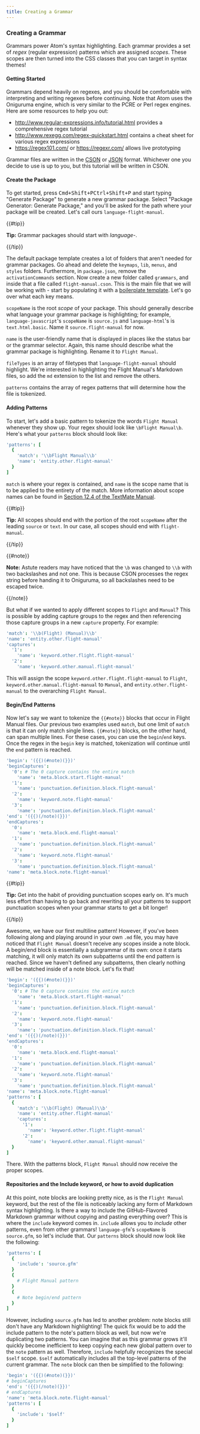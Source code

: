 ```yaml
---
title: Creating a Grammar
---
```

### Creating a Grammar

Grammars power Atom's syntax highlighting. Each grammar provides a set of _regex_ (regular expression) patterns which are assigned _scopes_. These scopes are then turned into the CSS classes that you can target in syntax themes!

#### Getting Started

Grammars depend heavily on regexes, and you should be comfortable with interpreting and writing regexes before continuing. Note that Atom uses the Oniguruma engine, which is very similar to the PCRE or Perl regex engines. Here are some resources to help you out:

* http://www.regular-expressions.info/tutorial.html provides a comprehensive regex tutorial
* http://www.rexegg.com/regex-quickstart.html contains a cheat sheet for various regex expressions
* https://regex101.com/ or https://regexr.com/ allows live prototyping

Grammar files are written in the [CSON](https://github.com/bevry/cson#what-is-cson) or [JSON](http://www.json.org/) format. Whichever one you decide to use is up to you, but this tutorial will be written in CSON.

#### Create the Package

<!-- TODO: This functionality doesn't exist yet... -->
To get started, press <kbd class="platform-mac">Cmd+Shift+P</kbd><kbd class="platform-windows platform-linux">Ctrl+Shift+P</kbd> and start typing "Generate Package" to generate a new grammar package. Select "Package Generator: Generate Package," and you'll be asked for the path where your package will be created. Let's call ours `language-flight-manual`.

{{#tip}}

**Tip:** Grammar packages should start with _language-_.

{{/tip}}

The default package template creates a lot of folders that aren't needed for grammar packages. Go ahead and delete the `keymaps`, `lib`, `menus`, and `styles` folders. Furthermore, in `package.json`, remove the `activationCommands` section. Now create a new folder called `grammars`, and inside that a file called `flight-manual.cson`. This is the main file that we will be working with - start by populating it with a [boilerplate template](https://gist.github.com/DamnedScholar/622926bcd222eb1ddc483d12103fd315). Let's go over what each key means.

`scopeName` is the root _scope_ of your package. This should generally describe what language your grammar package is highlighting; for example, `language-javascript`'s `scopeName` is `source.js` and `language-html`'s is `text.html.basic`. Name it `source.flight-manual` for now.

`name` is the user-friendly name that is displayed in places like the status bar or the grammar selector. Again, this name should describe what the grammar package is highlighting. Rename it to `Flight Manual`.

`fileTypes` is an array of filetypes that `language-flight-manual` should highlight. We're interested in highlighting the Flight Manual's Markdown files, so add the `md` extension to the list and remove the others.

`patterns` contains the array of regex patterns that will determine how the file is tokenized.

#### Adding Patterns

To start, let's add a basic pattern to tokenize the words `Flight Manual` whenever they show up. Your regex should look like `\bFlight Manual\b`. Here's what your `patterns` block should look like:
```cson
'patterns': [
  {
    'match': '\\bFlight Manual\\b'
    'name': 'entity.other.flight-manual'
  }
]
```

`match` is where your regex is contained, and `name` is the scope name that is to be applied to the entirety of the match. More information about scope names can be found in [Section 12.4 of the TextMate Manual](http://manual.macromates.com/en/language_grammars).

{{#tip}}

**Tip:** All scopes should end with the portion of the root `scopeName` after the leading `source` or `text`. In our case, all scopes should end with `flight-manual`.

{{/tip}}

{{#note}}

**Note:** Astute readers may have noticed that the `\b` was changed to `\\b` with two backslashes and not one. This is because CSON processes the regex string before handing it to Oniguruma, so all backslashes need to be escaped twice.

{{/note}}

But what if we wanted to apply different scopes to `Flight` and `Manual`? This is possible by adding capture groups to the regex and then referencing those capture groups in a new `capture` property. For example:
```cson
'match': '\\b(Flight) (Manual)\\b'
'name': 'entity.other.flight-manual'
'captures':
  '1':
    'name': 'keyword.other.flight.flight-manual'
  '2':
    'name': 'keyword.other.manual.flight-manual'
```

This will assign the scope `keyword.other.flight.flight-manual` to `Flight`, `keyword.other.manual.flight-manual` to `Manual`, and `entity.other.flight-manual` to the overarching `Flight Manual`.

#### Begin/End Patterns

Now let's say we want to tokenize the `{{#note}}` blocks that occur in Flight Manual files. Our previous two examples used `match`, but one limit of `match` is that it can only match single lines. `{{#note}}` blocks, on the other hand, can span multiple lines. For these cases, you can use the `begin`/`end` keys. Once the regex in the `begin` key is matched, tokenization will continue until the `end` pattern is reached.
```cson
'begin': '({{)(#note)(}})'
'beginCaptures':
  '0': # The 0 capture contains the entire match
    'name': 'meta.block.start.flight-manual'
  '1':
    'name': 'punctuation.definition.block.flight-manual'
  '2':
    'name': 'keyword.note.flight-manual'
  '3':
    'name': 'punctuation.definition.block.flight-manual'
'end': '({{)(/note)(}})'
'endCaptures':
  '0':
    'name': 'meta.block.end.flight-manual'
  '1':
    'name': 'punctuation.definition.block.flight-manual'
  '2':
    'name': 'keyword.note.flight-manual'
  '3':
    'name': 'punctuation.definition.block.flight-manual'
'name': 'meta.block.note.flight-manual'
```

{{#tip}}

**Tip:** Get into the habit of providing punctuation scopes early on. It's much less effort than having to go back and rewriting all your patterns to support punctuation scopes when your grammar starts to get a bit longer!

{{/tip}}

Awesome, we have our first multiline pattern! However, if you've been following along and playing around in your own `.md` file, you may have noticed that `Flight Manual` doesn't receive any scopes inside a note block. A begin/end block is essentially a subgrammar of its own: once it starts matching, it will only match its own subpatterns until the end pattern is reached. Since we haven't defined any subpatterns, then clearly nothing will be matched inside of a note block. Let's fix that!
```cson
'begin': '({{)(#note)(}})'
'beginCaptures':
  '0': # The 0 capture contains the entire match
    'name': 'meta.block.start.flight-manual'
  '1':
    'name': 'punctuation.definition.block.flight-manual'
  '2':
    'name': 'keyword.note.flight-manual'
  '3':
    'name': 'punctuation.definition.block.flight-manual'
'end': '({{)(/note)(}})'
'endCaptures':
  '0':
    'name': 'meta.block.end.flight-manual'
  '1':
    'name': 'punctuation.definition.block.flight-manual'
  '2':
    'name': 'keyword.note.flight-manual'
  '3':
    'name': 'punctuation.definition.block.flight-manual'
'name': 'meta.block.note.flight-manual'
'patterns': [
  {
    'match': '\\b(Flight) (Manual)\\b'
    'name': 'entity.other.flight-manual'
    'captures':
      '1':
        'name': 'keyword.other.flight.flight-manual'
      '2':
        'name': 'keyword.other.manual.flight-manual'
  }
]
```

There. With the patterns block, `Flight Manual` should now receive the proper scopes.

#### Repositories and the Include keyword, or how to avoid duplication

At this point, note blocks are looking pretty nice, as is the `Flight Manual` keyword, but the rest of the file is noticeably lacking any form of Markdown syntax highlighting. Is there a way to include the GitHub-Flavored Markdown grammar without copying and pasting everything over? This is where the `include` keyword comes in. `include` allows you to _include_ other patterns, even from other grammars! `language-gfm`'s `scopeName` is `source.gfm`, so let's include that. Our `patterns` block should now look like the following:
```cson
'patterns': [
  {
    'include': 'source.gfm'
  }
  {
    # Flight Manual pattern
  }
  {
    # Note begin/end pattern
  }
]
```

However, including `source.gfm` has led to another problem: note blocks still don't have any Markdown highlighting! The quick fix would be to add the include pattern to the note's pattern block as well, but now we're duplicating two patterns. You can imagine that as this grammar grows it'll quickly become inefficient to keep copying each new global pattern over to the `note` pattern as well. Therefore, `include` helpfully recognizes the special `$self` scope. `$self` automatically includes all the top-level patterns of the current grammar. The `note` block can then be simplified to the following:
```cson
'begin': '({{)(#note)(}})'
# beginCaptures
'end': '({{)(/note)(}})'
# endCaptures
'name': 'meta.block.note.flight-manual'
'patterns': [
  {
    'include': '$self'
  }
]
```

<!--
TODO:
* `repository` and including from repository patterns
* Wrap-up
* Implement Package Generator functionality to generate a grammar
* Intermediate + advanced grammar tutorials
-->
